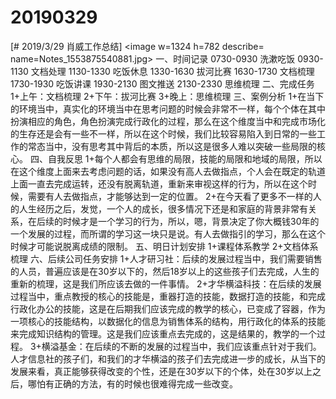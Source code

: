 # 20190329

[# 2019/3/29 肖威工作总结]
<image w=1324 h=782 describe= name=Notes_1553875540881.jpg>
一、时间记录
0730-0930 洗漱吃饭
0930-1130 文档处理
1130-1330 吃饭休息
1330-1630 拔河比赛
1630-1730 文档梳理
1730-1930 吃饭讲课
1930-2130 图文推送
2130-2330 思维梳理
二、完成任务
1+上午：文档梳理
2+下午：拔河比赛
3+晚上：思维梳理
三、案例分析
1+在当下的环境当中，真实化的环境当中在思考问题的时候会非常不一样，每个个体在其中扮演相应的角色，角色扮演完成行政化的过程，那么在这个维度当中和完成市场化的生存还是会有一些不一样，所以在这个时候，我们比较容易陷入到日常的一些工作的常态当中，没有思考其中背后的本质，所以这是很多人难以突破一些局限的核心。
四、自我反思
1+每个人都会有思维的局限，技能的局限和地域的局限，所以在这个维度上面来去考虑问题的话，如果没有高人去做指点，个人会在既定的轨道上面一直去完成运转，还没有脱离轨道，重新来审视这样的行为，所以在这个时候，需要有人去做指点，才能够达到一定的位置。
2+在今天看了更多不一样的人的人生经历之后，发觉，一个人的成长，很多情况下还是和家庭的背景非常有关系，在后续的时候才是一个学习的行为，所以，嗯，背景决定了你大概钱30年的一个发展的过程，而所谓的学习这一块只是说。有人去做指引的学习，那么在这个时候才可能说脱离成绩的限制。
五、明日计划安排
1+课程体系教学
2+文档体系梳理
六、后续公司任务安排
1+人才研习社：后续的发展过程当中，我们需要销售的人员，普遍应该是在30岁以下的，然后18岁以上的这些孩子们去完成，人生的重新的梳理，这是我们所应该去做的一件事情。
2+才华横溢科技：在后续的发展过程当中，重点教授的核心的技能是，重器打造的技能，数据打造的技能，和完成行政化办公的技能，这是在后期我们应该完成的教学的核心，已变成了容器，作为一项核心的技能结构，以数据化的信息为销售体系的结构，用行政化的体系的技能来完成知识结构的管理。这是我们应该重点去完成的，这是结果的，教学的一个过程。
3+横溢基金：在后续的不断的发展的过程当中，我们应该重点针对于我们。人才信息社的孩子们，和我们的才华横溢的孩子们去完成进一步的成长，从当下的发展来看，真正能够获得改变的个性，还是在30岁以下的个体，处在30岁以上之后，哪怕有正确的方法，有的时候也很难得完成一些改变。
